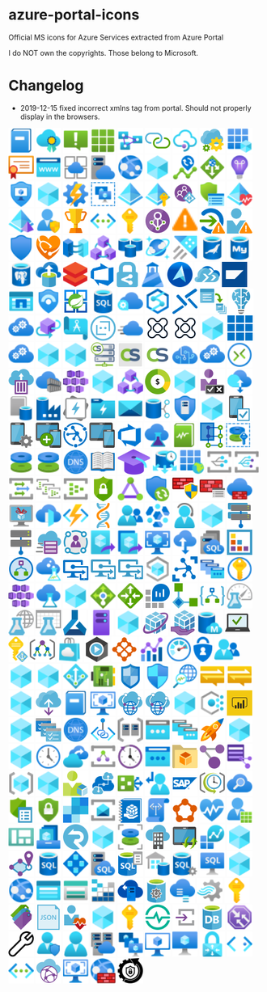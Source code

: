 # azure-portal-icons
Official MS icons for Azure Services extracted from Azure Portal

I do NOT own the copyrights. Those belong to Microsoft.

# Changelog

- 2019-12-15 fixed incorrect xmlns tag from portal. Should not properly display in the browsers.

<div>
<img title='Activity log.svg' src='icons\Activity log.svg' height='50'/>
<img title='Advisor.svg' src='icons\Advisor.svg' height='50'/>
<img title='Alerts.svg' src='icons\Alerts.svg' height='50'/>
<img title='All resources.svg' src='icons\All resources.svg' height='50'/>
<img title='Analysis Services.svg' src='icons\Analysis Services.svg' height='50'/>
<img title='API Connections.svg' src='icons\API Connections.svg' height='50'/>
<img title='API Management services.svg' src='icons\API Management services.svg' height='50'/>
<img title='App Configuration.svg' src='icons\App Configuration.svg' height='50'/>
<img title='App registrations.svg' src='icons\App registrations.svg' height='50'/>
<img title='App Service Certificates.svg' src='icons\App Service Certificates.svg' height='50'/>
<img title='App Service Domains.svg' src='icons\App Service Domains.svg' height='50'/>
<img title='App Service Environments.svg' src='icons\App Service Environments.svg' height='50'/>
<img title='App Service plans.svg' src='icons\App Service plans.svg' height='50'/>
<img title='App Services.svg' src='icons\App Services.svg' height='50'/>
<img title='AppDynamics.svg' src='icons\AppDynamics.svg' height='50'/>
<img title='Application Change Analysis.svg' src='icons\Application Change Analysis.svg' height='50'/>
<img title='Application Gateways.svg' src='icons\Application Gateways.svg' height='50'/>
<img title='Application Insights.svg' src='icons\Application Insights.svg' height='50'/>
<img title='Application security groups.svg' src='icons\Application security groups.svg' height='50'/>
<img title='Aspera Server On Demand.svg' src='icons\Aspera Server On Demand.svg' height='50'/>
<img title='Automation Accounts.svg' src='icons\Automation Accounts.svg' height='50'/>
<img title='Availability sets.svg' src='icons\Availability sets.svg' height='50'/>
<img title='Azure Active Directory.svg' src='icons\Azure Active Directory.svg' height='50'/>
<img title='Azure AD Authentication methods.svg' src='icons\Azure AD Authentication methods.svg' height='50'/>
<img title='Azure AD B2C.svg' src='icons\Azure AD B2C.svg' height='50'/>
<img title='Azure AD Conditional Access.svg' src='icons\Azure AD Conditional Access.svg' height='50'/>
<img title='Azure AD Connect Health.svg' src='icons\Azure AD Connect Health.svg' height='50'/>
<img title='Azure AD Domain Services.svg' src='icons\Azure AD Domain Services.svg' height='50'/>
<img title='Azure AD Identity Protection.svg' src='icons\Azure AD Identity Protection.svg' height='50'/>
<img title='Azure AD Identity Secure Score.svg' src='icons\Azure AD Identity Secure Score.svg' height='50'/>
<img title='Azure AD Named locations.svg' src='icons\Azure AD Named locations.svg' height='50'/>
<img title='Azure AD Password protection.svg' src='icons\Azure AD Password protection.svg' height='50'/>
<img title='Azure AD Privileged Identity Management.svg' src='icons\Azure AD Privileged Identity Management.svg' height='50'/>
<img title='Azure AD Risk detections.svg' src='icons\Azure AD Risk detections.svg' height='50'/>
<img title='Azure AD Risky sign-ins.svg' src='icons\Azure AD Risky sign-ins.svg' height='50'/>
<img title='Azure AD Risky users.svg' src='icons\Azure AD Risky users.svg' height='50'/>
<img title='Azure AD Security.svg' src='icons\Azure AD Security.svg' height='50'/>
<img title='Azure API for FHIR.svg' src='icons\Azure API for FHIR.svg' height='50'/>
<img title='Azure Arc.svg' src='icons\Azure Arc.svg' height='50'/>
<img title='Azure Blockchain Service.svg' src='icons\Azure Blockchain Service.svg' height='50'/>
<img title='Azure Cache for Redis.svg' src='icons\Azure Cache for Redis.svg' height='50'/>
<img title='Azure Cosmos DB.svg' src='icons\Azure Cosmos DB.svg' height='50'/>
<img title='Azure Data Explorer Clusters.svg' src='icons\Azure Data Explorer Clusters.svg' height='50'/>
<img title='Azure Database for MariaDB servers.svg' src='icons\Azure Database for MariaDB servers.svg' height='50'/>
<img title='Azure Database for MySQL servers.svg' src='icons\Azure Database for MySQL servers.svg' height='50'/>
<img title='Azure Database for PostgreSQL servers.svg' src='icons\Azure Database for PostgreSQL servers.svg' height='50'/>
<img title='Azure Database Migration Services.svg' src='icons\Azure Database Migration Services.svg' height='50'/>
<img title='Azure Databricks.svg' src='icons\Azure Databricks.svg' height='50'/>
<img title='Azure DevOps.svg' src='icons\Azure DevOps.svg' height='50'/>
<img title='Azure Information Protection.svg' src='icons\Azure Information Protection.svg' height='50'/>
<img title='Azure Lighthouse.svg' src='icons\Azure Lighthouse.svg' height='50'/>
<img title='Azure Maps Accounts.svg' src='icons\Azure Maps Accounts.svg' height='50'/>
<img title='Azure Migrate.svg' src='icons\Azure Migrate.svg' height='50'/>
<img title='Azure Monitors for SAP Solutions.svg' src='icons\Azure Monitors for SAP Solutions.svg' height='50'/>
<img title='Azure NetApp Files.svg' src='icons\Azure NetApp Files.svg' height='50'/>
<img title='Azure Sentinel.svg' src='icons\Azure Sentinel.svg' height='50'/>
<img title='Azure Spring Cloud.svg' src='icons\Azure Spring Cloud.svg' height='50'/>
<img title='Azure SQL.svg' src='icons\Azure SQL.svg' height='50'/>
<img title='Azure Stack Edge _ Data Box Gateway.svg' src='icons\Azure Stack Edge _ Data Box Gateway.svg' height='50'/>
<img title='Azure Synapse Analytics (formerly SQL DW).svg' src='icons\Azure Synapse Analytics (formerly SQL DW).svg' height='50'/>
<img title='Bastions.svg' src='icons\Bastions.svg' height='50'/>
<img title='Batch accounts.svg' src='icons\Batch accounts.svg' height='50'/>
<img title='Batch AI.svg' src='icons\Batch AI.svg' height='50'/>
<img title='Bing Maps API for Enterprise.svg' src='icons\Bing Maps API for Enterprise.svg' height='50'/>
<img title='Blockchain Data Manager.svg' src='icons\Blockchain Data Manager.svg' height='50'/>
<img title='Blueprints.svg' src='icons\Blueprints.svg' height='50'/>
<img title='Bot Services.svg' src='icons\Bot Services.svg' height='50'/>
<img title='CDN profiles.svg' src='icons\CDN profiles.svg' height='50'/>
<img title='Citrix Virtual Apps Essentials.svg' src='icons\Citrix Virtual Apps Essentials.svg' height='50'/>
<img title='Citrix Virtual Desktops Essentials.svg' src='icons\Citrix Virtual Desktops Essentials.svg' height='50'/>
<img title='Classic Dev Services.svg' src='icons\Classic Dev Services.svg' height='50'/>
<img title='Client apps.svg' src='icons\Client apps.svg' height='50'/>
<img title='Cloud services (classic).svg' src='icons\Cloud services (classic).svg' height='50'/>
<img title='CloudAMQP.svg' src='icons\CloudAMQP.svg' height='50'/>
<img title='CloudMonix.svg' src='icons\CloudMonix.svg' height='50'/>
<img title='CloudSimple Nodes.svg' src='icons\CloudSimple Nodes.svg' height='50'/>
<img title='CloudSimple Services.svg' src='icons\CloudSimple Services.svg' height='50'/>
<img title='CloudSimple Virtual Machines.svg' src='icons\CloudSimple Virtual Machines.svg' height='50'/>
<img title='Cognitive Services.svg' src='icons\Cognitive Services.svg' height='50'/>
<img title='Connected Cache Resources.svg' src='icons\Connected Cache Resources.svg' height='50'/>
<img title='Connections.svg' src='icons\Connections.svg' height='50'/>
<img title='Container instances.svg' src='icons\Container instances.svg' height='50'/>
<img title='Container registries.svg' src='icons\Container registries.svg' height='50'/>
<img title='Container services (deprecated).svg' src='icons\Container services (deprecated).svg' height='50'/>
<img title='Content Moderator.svg' src='icons\Content Moderator.svg' height='50'/>
<img title='Corda.svg' src='icons\Corda.svg' height='50'/>
<img title='Cost Management + Billing.svg' src='icons\Cost Management + Billing.svg' height='50'/>
<img title='Crypteron.svg' src='icons\Crypteron.svg' height='50'/>
<img title='Customer Lockbox for Microsoft Azure.svg' src='icons\Customer Lockbox for Microsoft Azure.svg' height='50'/>
<img title='Data Box.svg' src='icons\Data Box.svg' height='50'/>
<img title='Data Catalog.svg' src='icons\Data Catalog.svg' height='50'/>
<img title='Data factories.svg' src='icons\Data factories.svg' height='50'/>
<img title='Data Lake Analytics.svg' src='icons\Data Lake Analytics.svg' height='50'/>
<img title='Data Lake Storage Gen1.svg' src='icons\Data Lake Storage Gen1.svg' height='50'/>
<img title='Data Share Invitations.svg' src='icons\Data Share Invitations.svg' height='50'/>
<img title='Data Shares.svg' src='icons\Data Shares.svg' height='50'/>
<img title='DDoS protection plans.svg' src='icons\DDoS protection plans.svg' height='50'/>
<img title='Deep Security SaaS.svg' src='icons\Deep Security SaaS.svg' height='50'/>
<img title='Device compliance.svg' src='icons\Device compliance.svg' height='50'/>
<img title='Device configuration.svg' src='icons\Device configuration.svg' height='50'/>
<img title='Device enrollment.svg' src='icons\Device enrollment.svg' height='50'/>
<img title='Device Provisioning Services.svg' src='icons\Device Provisioning Services.svg' height='50'/>
<img title='Devices.svg' src='icons\Devices.svg' height='50'/>
<img title='DevOps Projects.svg' src='icons\DevOps Projects.svg' height='50'/>
<img title='DevTest Labs.svg' src='icons\DevTest Labs.svg' height='50'/>
<img title='Diagnostics settings.svg' src='icons\Diagnostics settings.svg' height='50'/>
<img title='Digital Twins.svg' src='icons\Digital Twins.svg' height='50'/>
<img title='Disk Encryption Sets.svg' src='icons\Disk Encryption Sets.svg' height='50'/>
<img title='Disks (classic).svg' src='icons\Disks (classic).svg' height='50'/>
<img title='Disks.svg' src='icons\Disks.svg' height='50'/>
<img title='DNS zones.svg' src='icons\DNS zones.svg' height='50'/>
<img title='eBooks.svg' src='icons\eBooks.svg' height='50'/>
<img title='Education.svg' src='icons\Education.svg' height='50'/>
<img title='Elastic Job agents.svg' src='icons\Elastic Job agents.svg' height='50'/>
<img title='Enterprise applications.svg' src='icons\Enterprise applications.svg' height='50'/>
<img title='Event Grid Domains.svg' src='icons\Event Grid Domains.svg' height='50'/>
<img title='Event Grid Subscriptions.svg' src='icons\Event Grid Subscriptions.svg' height='50'/>
<img title='Event Grid Topics.svg' src='icons\Event Grid Topics.svg' height='50'/>
<img title='Event Hubs Clusters.svg' src='icons\Event Hubs Clusters.svg' height='50'/>
<img title='Event Hubs.svg' src='icons\Event Hubs.svg' height='50'/>
<img title='Exchange access.svg' src='icons\Exchange access.svg' height='50'/>
<img title='ExpressRoute circuits.svg' src='icons\ExpressRoute circuits.svg' height='50'/>
<img title='Extended Security Updates.svg' src='icons\Extended Security Updates.svg' height='50'/>
<img title='Firewall Manager.svg' src='icons\Firewall Manager.svg' height='50'/>
<img title='Firewall Policies.svg' src='icons\Firewall Policies.svg' height='50'/>
<img title='Firewalls.svg' src='icons\Firewalls.svg' height='50'/>
<img title='Free services.svg' src='icons\Free services.svg' height='50'/>
<img title='Front Doors.svg' src='icons\Front Doors.svg' height='50'/>
<img title='Function App.svg' src='icons\Function App.svg' height='50'/>
<img title='Genomics accounts.svg' src='icons\Genomics accounts.svg' height='50'/>
<img title='Groups.svg' src='icons\Groups.svg' height='50'/>
<img title='HDInsight clusters.svg' src='icons\HDInsight clusters.svg' height='50'/>
<img title='Help + support.svg' src='icons\Help + support.svg' height='50'/>
<img title='Hive Streaming.svg' src='icons\Hive Streaming.svg' height='50'/>
<img title='Host groups.svg' src='icons\Host groups.svg' height='50'/>
<img title='Hosts.svg' src='icons\Hosts.svg' height='50'/>
<img title='HPC caches.svg' src='icons\HPC caches.svg' height='50'/>
<img title='Identity Governance.svg' src='icons\Identity Governance.svg' height='50'/>
<img title='Image definitions.svg' src='icons\Image definitions.svg' height='50'/>
<img title='Image versions.svg' src='icons\Image versions.svg' height='50'/>
<img title='Images.svg' src='icons\Images.svg' height='50'/>
<img title='Import_export jobs.svg' src='icons\Import_export jobs.svg' height='50'/>
<img title='Instance pools.svg' src='icons\Instance pools.svg' height='50'/>
<img title='Integration accounts.svg' src='icons\Integration accounts.svg' height='50'/>
<img title='Integration Service Environments.svg' src='icons\Integration Service Environments.svg' height='50'/>
<img title='Internet Analyzer profiles.svg' src='icons\Internet Analyzer profiles.svg' height='50'/>
<img title='Intune App Protection.svg' src='icons\Intune App Protection.svg' height='50'/>
<img title='Intune for Education.svg' src='icons\Intune for Education.svg' height='50'/>
<img title='Intune.svg' src='icons\Intune.svg' height='50'/>
<img title='IoT Central Applications.svg' src='icons\IoT Central Applications.svg' height='50'/>
<img title='IoT Hub.svg' src='icons\IoT Hub.svg' height='50'/>
<img title='IP Groups.svg' src='icons\IP Groups.svg' height='50'/>
<img title='Key vaults.svg' src='icons\Key vaults.svg' height='50'/>
<img title='Kubernetes services.svg' src='icons\Kubernetes services.svg' height='50'/>
<img title='Lab Services.svg' src='icons\Lab Services.svg' height='50'/>
<img title='LiveArena Broadcast.svg' src='icons\LiveArena Broadcast.svg' height='50'/>
<img title='Load balancers.svg' src='icons\Load balancers.svg' height='50'/>
<img title='Local network gateways.svg' src='icons\Local network gateways.svg' height='50'/>
<img title='Log Analytics workspaces.svg' src='icons\Log Analytics workspaces.svg' height='50'/>
<img title='Logic Apps Custom Connector.svg' src='icons\Logic Apps Custom Connector.svg' height='50'/>
<img title='Logic Apps.svg' src='icons\Logic Apps.svg' height='50'/>
<img title='Machine Learning Studio (classic) web service plans.svg' src='icons\Machine Learning Studio (classic) web service plans.svg' height='50'/>
<img title='Machine Learning Studio (classic) web services.svg' src='icons\Machine Learning Studio (classic) web services.svg' height='50'/>
<img title='Machine Learning Studio (classic) workspaces.svg' src='icons\Machine Learning Studio (classic) workspaces.svg' height='50'/>
<img title='Machine Learning.svg' src='icons\Machine Learning.svg' height='50'/>
<img title='Machines - Azure Arc.svg' src='icons\Machines - Azure Arc.svg' height='50'/>
<img title='Mailjet Email Service.svg' src='icons\Mailjet Email Service.svg' height='50'/>
<img title='Managed applications center (preview).svg' src='icons\Managed applications center (preview).svg' height='50'/>
<img title='Managed applications.svg' src='icons\Managed applications.svg' height='50'/>
<img title='Managed databases.svg' src='icons\Managed databases.svg' height='50'/>
<img title='Managed Desktop.svg' src='icons\Managed Desktop.svg' height='50'/>
<img title='Managed Identities.svg' src='icons\Managed Identities.svg' height='50'/>
<img title='Management groups.svg' src='icons\Management groups.svg' height='50'/>
<img title='Marketplace.svg' src='icons\Marketplace.svg' height='50'/>
<img title='Media Services.svg' src='icons\Media services.svg' height='50'/>
<img title='Mesh applications.svg' src='icons\Mesh applications.svg' height='50'/>
<img title='Metrics.svg' src='icons\Metrics.svg' height='50'/>
<img title='Monitor.svg' src='icons\Monitor.svg' height='50'/>
<img title='Multi-Factor Authentication.svg' src='icons\Multi-Factor Authentication.svg' height='50'/>
<img title='My customers.svg' src='icons\My customers.svg' height='50'/>
<img title='MyCloudIT - Azure Desktop Hosting.svg' src='icons\MyCloudIT - Azure Desktop Hosting.svg' height='50'/>
<img title='MyGet - Hosted NuGet, NPM, Bower and Vsix.svg' src='icons\MyGet - Hosted NuGet, NPM, Bower and Vsix.svg' height='50'/>
<img title='NAT gateways.svg' src='icons\NAT gateways.svg' height='50'/>
<img title='Network interfaces.svg' src='icons\Network interfaces.svg' height='50'/>
<img title='Network security groups (classic).svg' src='icons\Network security groups (classic).svg' height='50'/>
<img title='Network security groups.svg' src='icons\Network security groups.svg' height='50'/>
<img title='Network Watcher.svg' src='icons\Network Watcher.svg' height='50'/>
<img title='Notification Hub Namespaces.svg' src='icons\Notification Hub Namespaces.svg' height='50'/>
<img title='Notification Hubs.svg' src='icons\Notification Hubs.svg' height='50'/>
<img title='nuu_bit CDN.svg' src='icons\nuu_bit CDN.svg' height='50'/>
<img title='On-premises Data Gateways.svg' src='icons\On-premises Data Gateways.svg' height='50'/>
<img title='Operation log (classic).svg' src='icons\Operation log (classic).svg' height='50'/>
<img title='OS images (classic).svg' src='icons\OS images (classic).svg' height='50'/>
<img title='Peering Services.svg' src='icons\Peering Services.svg' height='50'/>
<img title='Peerings.svg' src='icons\Peerings.svg' height='50'/>
<img title='PokitDok Platform.svg' src='icons\PokitDok Platform.svg' height='50'/>
<img title='Policy.svg' src='icons\Policy.svg' height='50'/>
<img title='Power BI Embedded.svg' src='icons\Power BI Embedded.svg' height='50'/>
<img title='Power Platform.svg' src='icons\Power Platform.svg' height='50'/>
<img title='Preview features.svg' src='icons\Preview features.svg' height='50'/>
<img title='Private DNS zones.svg' src='icons\Private DNS zones.svg' height='50'/>
<img title='Private Link.svg' src='icons\Private Link.svg' height='50'/>
<img title='Proximity placement groups.svg' src='icons\Proximity placement groups.svg' height='50'/>
<img title='Public IP addresses.svg' src='icons\Public IP addresses.svg' height='50'/>
<img title='Public IP Prefixes.svg' src='icons\Public IP Prefixes.svg' height='50'/>
<img title='Quickstart Center.svg' src='icons\Quickstart Center.svg' height='50'/>
<img title='RavenHQ.svg' src='icons\RavenHQ.svg' height='50'/>
<img title='Raygun.svg' src='icons\Raygun.svg' height='50'/>
<img title='Recent.svg' src='icons\Recent.svg' height='50'/>
<img title='Recovery Services vaults.svg' src='icons\Recovery Services vaults.svg' height='50'/>
<img title='Relays.svg' src='icons\Relays.svg' height='50'/>
<img title='Reservations.svg' src='icons\Reservations.svg' height='50'/>
<img title='Reserved IP addresses (classic).svg' src='icons\Reserved IP addresses (classic).svg' height='50'/>
<img title='Resource Explorer.svg' src='icons\Resource Explorer.svg' height='50'/>
<img title='Resource Graph Explorer.svg' src='icons\Resource Graph Explorer.svg' height='50'/>
<img title='Resource Graph queries.svg' src='icons\Resource Graph queries.svg' height='50'/>
<img title='Resource groups.svg' src='icons\Resource groups.svg' height='50'/>
<img title='RevAPM CDN.svg' src='icons\RevAPM CDN.svg' height='50'/>
<img title='Roles.svg' src='icons\Roles.svg' height='50'/>
<img title='Rollouts.svg' src='icons\Rollouts.svg' height='50'/>
<img title='Route filters.svg' src='icons\Route filters.svg' height='50'/>
<img title='Route tables.svg' src='icons\Route tables.svg' height='50'/>
<img title='SAP HANA on Azure.svg' src='icons\SAP HANA on Azure.svg' height='50'/>
<img title='Scheduler Job Collections.svg' src='icons\Scheduler Job Collections.svg' height='50'/>
<img title='Search services.svg' src='icons\Search services.svg' height='50'/>
<img title='Security Baselines.svg' src='icons\Security Baselines.svg' height='50'/>
<img title='Security Center.svg' src='icons\Security Center.svg' height='50'/>
<img title='SendGrid Accounts.svg' src='icons\SendGrid Accounts.svg' height='50'/>
<img title='Service Bus.svg' src='icons\Service Bus.svg' height='50'/>
<img title='Service catalog managed application definitions.svg' src='icons\Service catalog managed application definitions.svg' height='50'/>
<img title='Service endpoint policies.svg' src='icons\Service endpoint policies.svg' height='50'/>
<img title='Service Fabric clusters.svg' src='icons\Service Fabric clusters.svg' height='50'/>
<img title='Service Health.svg' src='icons\Service Health.svg' height='50'/>
<img title='Service providers.svg' src='icons\Service providers.svg' height='50'/>
<img title='Shared dashboards.svg' src='icons\Shared dashboards.svg' height='50'/>
<img title='Shared image galleries.svg' src='icons\Shared image galleries.svg' height='50'/>
<img title='SignalR.svg' src='icons\SignalR.svg' height='50'/>
<img title='Signiant Flight.svg' src='icons\Signiant Flight.svg' height='50'/>
<img title='Snapshots.svg' src='icons\Snapshots.svg' height='50'/>
<img title='Software as a Service (SaaS).svg' src='icons\Software as a Service (SaaS).svg' height='50'/>
<img title='Software updates.svg' src='icons\Software updates.svg' height='50'/>
<img title='Solutions.svg' src='icons\Solutions.svg' height='50'/>
<img title='SparkPost.svg' src='icons\SparkPost.svg' height='50'/>
<img title='Spatial Anchors Accounts.svg' src='icons\Spatial Anchors Accounts.svg' height='50'/>
<img title='SQL databases.svg' src='icons\SQL databases.svg' height='50'/>
<img title='SQL elastic pools.svg' src='icons\SQL elastic pools.svg' height='50'/>
<img title='SQL managed instances.svg' src='icons\SQL managed instances.svg' height='50'/>
<img title='SQL Server registries.svg' src='icons\SQL Server registries.svg' height='50'/>
<img title='SQL Server stretch databases.svg' src='icons\SQL Server stretch databases.svg' height='50'/>
<img title='SQL servers.svg' src='icons\SQL servers.svg' height='50'/>
<img title='SQL virtual machines.svg' src='icons\SQL virtual machines.svg' height='50'/>
<img title='Stackify.svg' src='icons\Stackify.svg' height='50'/>
<img title='Static Apps.svg' src='icons\Static Apps.svg' height='50'/>
<img title='Storage accounts (classic).svg' src='icons\Storage accounts (classic).svg' height='50'/>
<img title='Storage accounts.svg' src='icons\Storage accounts.svg' height='50'/>
<img title='Storage explorer.svg' src='icons\Storage explorer.svg' height='50'/>
<img title='Storage Sync Services.svg' src='icons\Storage Sync Services.svg' height='50'/>
<img title='StorSimple Data Managers.svg' src='icons\StorSimple Data Managers.svg' height='50'/>
<img title='StorSimple Device Managers.svg' src='icons\StorSimple Device Managers.svg' height='50'/>
<img title='Stream Analytics jobs.svg' src='icons\Stream Analytics jobs.svg' height='50'/>
<img title='Subscriptions.svg' src='icons\Subscriptions.svg' height='50'/>
<img title='Tags.svg' src='icons\Tags.svg' height='50'/>
<img title='Templates.svg' src='icons\Templates.svg' height='50'/>
<img title='Tenant status.svg' src='icons\Tenant status.svg' height='50'/>
<img title='The Identity Hub.svg' src='icons\The Identity Hub.svg' height='50'/>
<img title='Time Series Insights access policies.svg' src='icons\Time Series Insights access policies.svg' height='50'/>
<img title='Time Series Insights environments.svg' src='icons\Time Series Insights environments.svg' height='50'/>
<img title='Time Series Insights event sources.svg' src='icons\Time Series Insights event sources.svg' height='50'/>
<img title='Time Series Insights reference data sets.svg' src='icons\Time Series Insights reference data sets.svg' height='50'/>
<img title='Traffic Manager profiles.svg' src='icons\Traffic Manager profiles.svg' height='50'/>
<img title='Troubleshoot.svg' src='icons\Troubleshoot.svg' height='50'/>
<img title='User privacy.svg' src='icons\User privacy.svg' height='50'/>
<img title='Users.svg' src='icons\Users.svg' height='50'/>
<img title='Virtual clusters.svg' src='icons\Virtual clusters.svg' height='50'/>
<img title='Virtual machine scale sets.svg' src='icons\Virtual machine scale sets.svg' height='50'/>
<img title='Virtual machines (classic).svg' src='icons\Virtual machines (classic).svg' height='50'/>
<img title='Virtual machines.svg' src='icons\Virtual machines.svg' height='50'/>
<img title='Virtual network gateways.svg' src='icons\Virtual network gateways.svg' height='50'/>
<img title='Virtual networks (classic).svg' src='icons\Virtual networks (classic).svg' height='50'/>
<img title='Virtual networks.svg' src='icons\Virtual networks.svg' height='50'/>
<img title='Virtual WANs.svg' src='icons\Virtual WANs.svg' height='50'/>
<img title='VM images (classic).svg' src='icons\VM images (classic).svg' height='50'/>
<img title='Web Application Firewall policies (WAF).svg' src='icons\Web Application Firewall policies (WAF).svg' height='50'/>
<img title='Windows 10 IoT Core Services.svg' src='icons\Windows 10 IoT Core Services.svg' height='50'/>
</div>